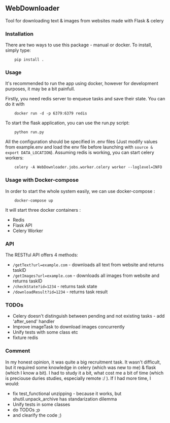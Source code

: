 ## WebDownloader

Tool for downloading text & images from websites made with Flask & celery

### Installation

There are two ways to use this package - manual or docker. To install, simply type:

```
    pip install .
```

### Usage

It's recommended to run the app using docker, however for development purposes, it may be a bit painfull.

Firstly, you need redis server to enqueue tasks and save their state. You can do it with
```
    docker run -d -p 6379:6379 redis
```

To start the flask application, you can use the run.py script:

```
    python run.py
```

All the configuration should be specified in .env files (Just modify values from example.env and load the env file before launching with ```source & export DATA_LOCATION```).
Assuming redis is working, you can start celery workers:

```
    celery -A WebDownloader.jobs.worker.celery worker --loglevel=INFO
```

### Usage with Docker-compose

In order to start the whole system easily, we can use docker-compose :
```
    docker-compose up
```

It will start three docker containers :

- Redis
- Flask API
- Celery Worker

### API

The RESTful API offers 4 methods:

- `/getText?url=example.com` - downloads all text from website and returns taskID
- `/getImages?url=example.com` - downloads all images from website and returns taskID
- `/checkState?id=1234` - returns task state
- `/downloadResult?id=1234` - returns task result

### TODOs

- Celery doesn't distinguish between pending and not existing tasks - add 'after_send' handler
- Improve imageTask to download images concurrently
- Unify tests with some class etc
- fixture redis 

### Comment

In my honest opinion, it was quite a big recruitment task. It wasn't difficult, but it required some knowledge
in celery (which was new to me) & flask (which I know a bit). I had to study it a bit, what cost me a bit of time 
(which is preciouse duries studies, especially remote :/ ). If I had more time, I would:
- fix test_functional unzipping - because it works, but shutil.unpack_archive has standarization dilemma
- Unify tests in some classes
- do TODOs ;p
- and clearify the code ;)
